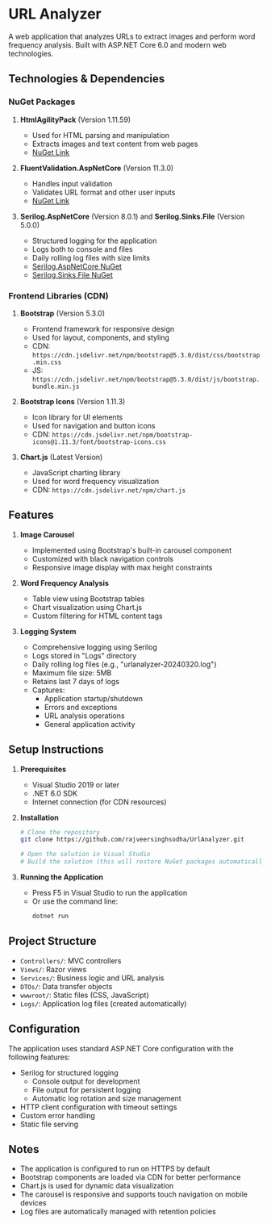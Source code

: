 # URL Analyzer

A web application that analyzes URLs to extract images and perform word frequency analysis. Built with ASP.NET Core 6.0 and modern web technologies.

## Technologies & Dependencies

### NuGet Packages

1. **HtmlAgilityPack** (Version 1.11.59)
   - Used for HTML parsing and manipulation
   - Extracts images and text content from web pages
   - [NuGet Link](https://www.nuget.org/packages/HtmlAgilityPack/)

2. **FluentValidation.AspNetCore** (Version 11.3.0)
   - Handles input validation
   - Validates URL format and other user inputs
   - [NuGet Link](https://www.nuget.org/packages/FluentValidation.AspNetCore)

3. **Serilog.AspNetCore** (Version 8.0.1) and **Serilog.Sinks.File** (Version 5.0.0)
   - Structured logging for the application
   - Logs both to console and files
   - Daily rolling log files with size limits
   - [Serilog.AspNetCore NuGet](https://www.nuget.org/packages/Serilog.AspNetCore)
   - [Serilog.Sinks.File NuGet](https://www.nuget.org/packages/Serilog.Sinks.File)

### Frontend Libraries (CDN)

1. **Bootstrap** (Version 5.3.0)
   - Frontend framework for responsive design
   - Used for layout, components, and styling
   - CDN: `https://cdn.jsdelivr.net/npm/bootstrap@5.3.0/dist/css/bootstrap.min.css`
   - JS: `https://cdn.jsdelivr.net/npm/bootstrap@5.3.0/dist/js/bootstrap.bundle.min.js`

2. **Bootstrap Icons** (Version 1.11.3)
   - Icon library for UI elements
   - Used for navigation and button icons
   - CDN: `https://cdn.jsdelivr.net/npm/bootstrap-icons@1.11.3/font/bootstrap-icons.css`

3. **Chart.js** (Latest Version)
   - JavaScript charting library
   - Used for word frequency visualization
   - CDN: `https://cdn.jsdelivr.net/npm/chart.js`

## Features

1. **Image Carousel**
   - Implemented using Bootstrap's built-in carousel component
   - Customized with black navigation controls
   - Responsive image display with max height constraints

2. **Word Frequency Analysis**
   - Table view using Bootstrap tables
   - Chart visualization using Chart.js
   - Custom filtering for HTML content tags

3. **Logging System**
   - Comprehensive logging using Serilog
   - Logs stored in "Logs" directory
   - Daily rolling log files (e.g., "urlanalyzer-20240320.log")
   - Maximum file size: 5MB
   - Retains last 7 days of logs
   - Captures:
     - Application startup/shutdown
     - Errors and exceptions
     - URL analysis operations
     - General application activity

## Setup Instructions

1. **Prerequisites**
   - Visual Studio 2019 or later
   - .NET 6.0 SDK
   - Internet connection (for CDN resources)

2. **Installation**
   ```bash
   # Clone the repository
   git clone https://github.com/rajveersinghsodha/UrlAnalyzer.git

   # Open the solution in Visual Studio
   # Build the solution (this will restore NuGet packages automatically)
   ```

3. **Running the Application**
   - Press F5 in Visual Studio to run the application
   - Or use the command line:
     ```bash
     dotnet run
     ```

## Project Structure

- `Controllers/`: MVC controllers
- `Views/`: Razor views
- `Services/`: Business logic and URL analysis
- `DTOs/`: Data transfer objects
- `wwwroot/`: Static files (CSS, JavaScript)
- `Logs/`: Application log files (created automatically)

## Configuration

The application uses standard ASP.NET Core configuration with the following features:
- Serilog for structured logging
  - Console output for development
  - File output for persistent logging
  - Automatic log rotation and size management
- HTTP client configuration with timeout settings
- Custom error handling
- Static file serving

## Notes

- The application is configured to run on HTTPS by default
- Bootstrap components are loaded via CDN for better performance
- Chart.js is used for dynamic data visualization
- The carousel is responsive and supports touch navigation on mobile devices
- Log files are automatically managed with retention policies 